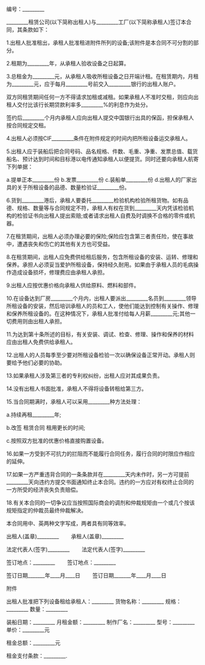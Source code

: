 
 


编号：_________


_________租赁公司(以下简称出租人)与_________工厂(以下简称承租人)签订本合同，其条款如下：


1.出租人批准租出，承租人批准租进附件所列的设备;该附件是本合同不可分割的部分。


2.租期为_________年，从承租人验收设备之日起算。


3.总租金为_________元，从承租人吸收所租设备之日开端计租。在租赁期内，月租为_________元，应于每月_________号前交入_________银行的出租人账户。


双方同租赁期间任何一方不得请求加租或减租。如果承租人不准时交租，则应向出租人交付比该行长期贷款利率多_________%的利息作为处分。


签约后_________个月内承租人应向出租人提交中国银行出具的保函，担保承租人按合同规定交租。


4.出租人必须按CIF_________条件在附件规定的时间内把所租设备运交承租人。


5.出租人应于装船后把合同号码、品名规格、件数、毛重、净重、发票总值、载货船名、预计达到时间和目标港以电传通知承租人以便提货。同时还要向承租人航寄下列单据：


a.提单正本_________份 b.发票_________份 c.装船单_________份 d.出租人的厂家出具的关于所租设备的品德、数量检验证_________份。


6.货到_________港后，承租人要委托_________检验机构检验所租货物。如有品德、规格、数量等与合同规定不符，承租人有权在货到_________天内凭该检验机构的检验证书向出租人提出索赔;或者请求出租人自费及时调换不合格的零件或机器。


7.在租赁期间，出租人必须办理必要的保险;保险应包含第三者责任险，使在事故中，遭遇丧失和伤亡的其他有关方也可受益。


8.在租赁期间，出租人应免费供给租后服务，包含所租设备的安装、运转、修理和保养。承担人必须妥当爱护所租设备，保持经久耐用。如果由于承租人员的毛病操作造成设备损坏，修理费应由承租人承担。


9.出租人应按优惠价格向承租人供给原料、燃料和部件。


10.在设备达到厂房_________个月内，出租人要派出_________名员到_________领导所租设备的安装，然后培训承租人的员和工人，使他们能达到控制有关操作、修理和保养所租设备的。在这种情况下，承租人批准付给每人月薪_________元;其他一切费用则由出租人承担。


11.为达到第十条所述的目标，有关安装、调试、检查、修理、操作和保养的材料应由出租人免费供给承租人。


12.出租人的人员每季至少要对所租设备检验一次以确保设备正常开动。承租人则要给予他们必要的协助。


13.如果承租人涉及第三者的专利权纠纷，出租人应对其成果负责。


14.没有出租人书面批准，承租人不得将设备转租给第三方。


15.当合同期满时，承租人可以采用_________种方法处理：


a.持续再租_________年;


b.改签
租赁合同
租用更长的时间;


c.按照双方批准的优惠价格直接购置设备。


16.如果一方受到不可抗力的拦阻而不能履行合同任务，履行合同的时限应作相应的延伸。


17.如果一方严重违背合同的一条条款并在_________天内未作时，另一方可提前_________天向违约方提交书面通知终止本合同。违约的一方应对有权终止合同的一方所受的经济丧失负责赔偿。


18.有关本合同的一切争议应当按照国际商会的调剂和仲裁规矩由一个或几个按该规矩指定的仲裁员最终仲裁解决。


本合同用中、英两种文字写成，两者具有同等效率。


出租人(盖章)_________　　 承租人(盖章)_________


法定代表人(签字)_________ 　　法定代表人(签字)_________


签订地点：_________ 　　签订地点：_________


签订日期_______年____月____日 　　签订日期_______年____月____日


附件


出租人批准把下列设备租给承租人：_________ 货物名称：_________ 规格：_________ 数量：_________


装船日期：_________ 月租金额：_________ 制作厂名：_________ 型号：_________ 单价：_________元


租金总额：_________元


租金支付条款：_________.
 


 

 
 
 
 
 
  


  
 

  


  


  
 
 
 
 

